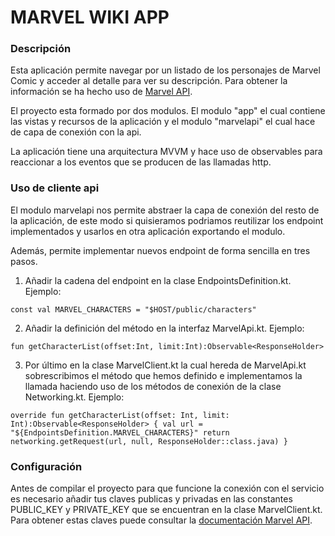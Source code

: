 # MARVEL WIKI APP
### Descripción
Esta aplicación permite navegar por un listado de los personajes de Marvel Comic y acceder al detalle para ver su descripción. Para obtener la información se ha hecho uso de [Marvel API](https://developer.marvel.com/docs).

El proyecto esta formado por dos modulos. El modulo "app" el cual contiene las vistas y recursos de la aplicación y el modulo "marvelapi" el cual hace de capa de conexión con la api.

La aplicación tiene una arquitectura MVVM y hace uso de observables para reaccionar a los eventos que se producen de las llamadas http.

### Uso de cliente api

El modulo marvelapi nos permite abstraer la capa de conexión del resto de la aplicación, de este modo si quisieramos podriamos reutilizar los endpoint implementados y usarlos en otra aplicación exportando el modulo.

Además, permite implementar nuevos endpoint de forma sencilla en tres pasos.

1. Añadir la cadena del endpoint en la clase EndpointsDefinition.kt. Ejemplo:

`const val MARVEL_CHARACTERS = "$HOST/public/characters"`

2. Añadir la definición del método en la interfaz MarvelApi.kt. Ejemplo:

`fun getCharacterList(offset:Int, limit:Int):Observable<ResponseHolder>`

3. Por último en la clase MarvelClient.kt la cual hereda de MarvelApi.kt sobrescribimos el método que hemos definido e implementamos la llamada haciendo uso de los métodos de conexión de la clase Networking.kt. Ejemplo:

`
override fun getCharacterList(offset: Int, limit: Int):Observable<ResponseHolder> {
val url = "${EndpointsDefinition.MARVEL_CHARACTERS}"
return networking.getRequest(url, null, ResponseHolder::class.java)
    }
`
### Configuración

Antes de compilar el proyecto para que funcione la conexión con el servicio es necesario añadir tus claves publicas y privadas en las constantes PUBLIC_KEY y PRIVATE_KEY que se encuentran en la clase MarvelClient.kt. Para obtener estas claves puede consultar la [documentación Marvel API](https://developer.marvel.com/documentation/getting_started).
